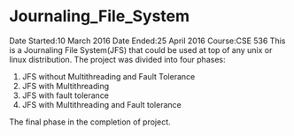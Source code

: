 ﻿# Journaling_File_System
﻿Date Started:10 March 2016
﻿Date Ended:25 April 2016
﻿Course:CSE 536
This is a Journaling File System(JFS) that could be used at top of any unix or linux distribution. The project was divided into four phases:
1. JFS without Multithreading and Fault Tolerance
2. JFS with Multithreading
3. JFS with fault tolerance
4. JFS with Multithreading and Fault tolerance

The final phase in the completion of project.

